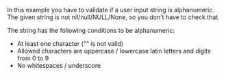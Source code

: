 In this example you have to validate if a user input string is alphanumeric. The given string is not nil/null/NULL/None, so you don't have to check that.

The string has the following conditions to be alphanumeric:

- At least one character ("" is not valid)
- Allowed characters are uppercase / lowercase latin letters and digits from 0 to 9
- No whitespaces / underscore